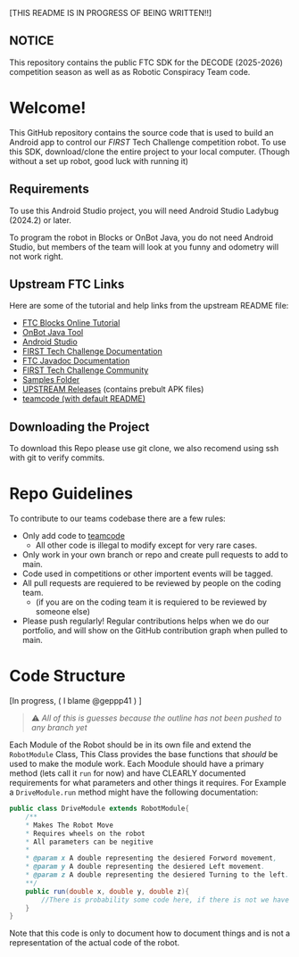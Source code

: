 \[THIS README IS IN PROGRESS OF BEING WRITTEN!!\]
## NOTICE
This repository contains the public FTC SDK for the DECODE (2025-2026) competition season as well as as Robotic Conspiracy Team code.

# Welcome!
This GitHub repository contains the source code that is used to build an Android app to control our *FIRST* Tech Challenge competition robot. To use this SDK, download/clone the entire project to your local computer. (Though without a set up robot, good luck with running it)

## Requirements
To use this Android Studio project, you will need Android Studio Ladybug (2024.2) or later.

To program the robot in Blocks or OnBot Java, you do not need Android Studio, but members of the team will look at you funny and odometry will not work right.

## Upstream FTC Links
Here are some of the tutorial and help links from the upstream README file:
- [FTC Blocks Online Tutorial](https://ftc-docs.firstinspires.org/programming_resources/blocks/Blocks-Tutorial.html)
- [OnBot Java Tool](https://ftc-docs.firstinspires.org/programming_resources/onbot_java/OnBot-Java-Tutorial.html)
- [Android Studio](https://ftc-docs.firstinspires.org/programming_resources/android_studio_java/Android-Studio-Tutorial.html)
- [FIRST Tech Challenge Documentation](https://ftc-docs.firstinspires.org/index.html)
- [FTC Javadoc Documentation](https://javadoc.io/doc/org.firstinspires.ftc)
- [FIRST Tech Challenge Community](https://ftc-community.firstinspires.org/)
- [Samples Folder](FtcRobotController/src/main/java/org/firstinspires/ftc/robotcontroller/external/samples)
- [UPSTREAM Releases](https://github.com/FIRST-Tech-Challenge/FtcRobotController/releases) (contains prebult APK files)
- [teamcode (with default README)](TeamCode/src/main/java/org/firstinspires/ftc/teamcode)

## Downloading the Project
To download this Repo please use git clone, we also recomend using ssh with git to verify commits.

# Repo Guidelines
To contribute to our teams codebase there are a few rules:
 - Only add code to [teamcode](TeamCode/src/main/java/org/firstinspires/ftc/teamcode)
	- All other code is illegal to modify except for very rare cases.
 - Only work in your own branch or repo and create pull requests to add to main.
 - Code used in competitions or other importent events will be tagged.
 - All pull requests are requiered to be reviewed by people on the coding team.
    - (if you are on the coding team it is requiered to be reviewed by someone else)
 - Please push regularly! Regular contributions helps when we do our portfolio, and will show on the GitHub contribution graph when pulled to main.

# Code Structure
\[In progress, ( I blame @geppp41 ) \]

>⚠️ *All of this is guesses because the outline has not been pushed to any branch yet*

Each Module of the Robot should be in its own file and extend the `RobotModule` Class, This Class provides the base functions that *should* be used to make the module work. Each Moodule should have a primary method (lets call it `run` for now) and have CLEARLY documented requirements for what parameters and other things it requires. For Example a `DriveModule.run` method might have the following documentation:
```java
public class DriveModule extends RobotModule{
    /** 
    * Makes The Robot Move
    * Requires wheels on the robot
    * All parameters can be negitive 
    * 
    * @param x A double representing the desiered Forword movement,
    * @param y A double representing the desiered Left movement.
    * @param z A double representing the desiered Turning to the left.
    **/
    public run(double x, double y, double z){
        //There is probability some code here, if there is not we have problems
    }
}
```
Note that this code is only to document how to document things and is not a representation of the actual code of the robot. 


